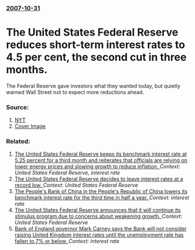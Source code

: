 ### [2007-10-31](/news/2007/10/31/index.md)

#  The United States Federal Reserve reduces short-term interest rates to 4.5 per cent, the second cut in three months. 

The Federal Reserve gave investors what they wanted today, but quietly warned Wall Street not to expect more reductions ahead.


### Source:

1. [NYT](http://www.nytimes.com/2007/10/31/business/31cnd-fed.html?_r=1&hp&oref=slogin)
1. [Cover Image](https://static01.nyt.com/images/icons/t_logo_291_black.png)

### Related:

1. [ The United States Federal Reserve keeps its benchmark interest rate at 5.25 percent for a third month and reiterates that officials are relying on lower energy prices and slowing growth to reduce inflation. ](/news/2006/10/25/the-united-states-federal-reserve-keeps-its-benchmark-interest-rate-at-5-25-percent-for-a-third-month-and-reiterates-that-officials-are-rel.md) _Context: United States Federal Reserve, interest rate_
2. [The United States Federal Reserve decides to leave interest rates at a record low. ](/news/2015/09/17/the-united-states-federal-reserve-decides-to-leave-interest-rates-at-a-record-low.md) _Context: United States Federal Reserve_
3. [The People's Bank of China in the People's Republic of China lowers its benchmark interest rate for the third time in half a year. ](/news/2015/05/10/the-people-s-bank-of-china-in-the-people-s-republic-of-china-lowers-its-benchmark-interest-rate-for-the-third-time-in-half-a-year.md) _Context: interest rate_
4. [The United States Federal Reserve announces that it will continue its stimulus program due to concerns about weakening growth. ](/news/2013/09/18/the-united-states-federal-reserve-announces-that-it-will-continue-its-stimulus-program-due-to-concerns-about-weakening-growth.md) _Context: United States Federal Reserve_
5. [Bank of England governor Mark Carney says the Bank will not consider raising United Kingdom interest rates until the unemployment rate has fallen to 7% or below. ](/news/2013/08/7/bank-of-england-governor-mark-carney-says-the-bank-will-not-consider-raising-united-kingdom-interest-rates-until-the-unemployment-rate-has-f.md) _Context: interest rate_
